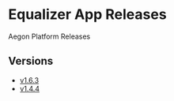 # Equalizer App Releases
Aegon Platform Releases

## Versions

- [v1.6.3](https://github.com/aegonplatform/releases/releases/tag/v1.6.3)
- [v1.4.4](https://github.com/aegonplatform/releases/releases/tag/v1.4.4)
